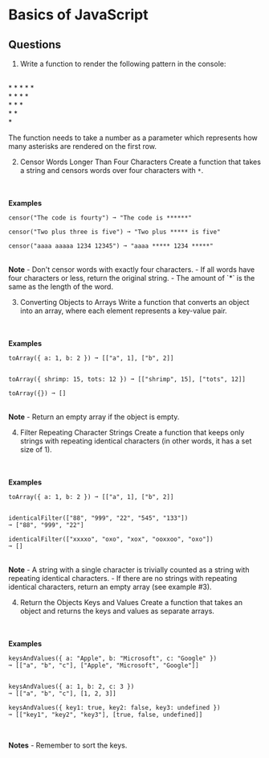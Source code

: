 # Basics of JavaScript

## Questions

1. Write a function to render the following pattern in the console:
<br/>
* * * * *<br/>
* * * *<br/>
* * *<br/>
* * <br/>
*<br/>

The function needs to take a number as a parameter which represents how many asterisks are rendered on the first row.

2. Censor Words Longer Than Four Characters
Create a function that takes a string and censors words over four characters with `*`.
<br/>
<br/>
<b>Examples</b>
<br/>
<code>
censor("The code is fourty") ➞ "The code is ******"<br/>
censor("Two plus three is five") ➞ "Two plus ***** is five"<br/>
censor("aaaa aaaaa 1234 12345") ➞ "aaaa ***** 1234 *****"<br/>
</code>
<br/>
<b>Note</b>
- Don't censor words with exactly four characters.
- If all words have four characters or less, return the original string.
- The amount of `*` is the same as the length of the word.

3. Converting Objects to Arrays
Write a function that converts an object into an array, where each element represents a key-value pair.
<br/>
<br/>
<b>Examples</b>
<br/>
<code>
toArray({ a: 1, b: 2 }) ➞ [["a", 1], ["b", 2]]
<br/>
toArray({ shrimp: 15, tots: 12 }) ➞ [["shrimp", 15], ["tots", 12]]<br/>
toArray({}) ➞ []<br/>
</code>
<br/>
<b>Note</b>
- Return an empty array if the object is empty.

4. Filter Repeating Character Strings
Create a function that keeps only strings with repeating identical characters (in other words, it has a set size of 1).
<br/>
<br/>
<b>Examples</b>
<br/>
<code>
toArray({ a: 1, b: 2 }) ➞ [["a", 1], ["b", 2]]
<br/>
identicalFilter(["88", "999", "22", "545", "133"]) 
➞ ["88", "999", "22"]<br/>
identicalFilter(["xxxxo", "oxo", "xox", "ooxxoo", "oxo"]) 
➞ []<br/>
</code>
<br/>
<b>Note</b>
- A string with a single character is trivially counted as a string with repeating identical characters.
- If there are no strings with repeating identical characters, return an empty array (see example #3).

4. Return the Objects Keys and Values
Create a function that takes an object and returns the keys and values as separate arrays.
<br/>
<br/>
<b>Examples</b>
<br/>
<code>
keysAndValues({ a: "Apple", b: "Microsoft", c: "Google" })
➞ [["a", "b", "c"], ["Apple", "Microsoft", "Google"]]
<br/>
keysAndValues({ a: 1, b: 2, c: 3 })
➞ [["a", "b", "c"], [1, 2, 3]]<br/>
keysAndValues({ key1: true, key2: false, key3: undefined })
➞ [["key1", "key2", "key3"], [true, false, undefined]]
<br/>
</code>
<br/>
<b>Notes</b>
- Remember to sort the keys.

